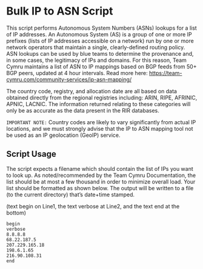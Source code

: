 # Bulk IP to ASN Script

This script performs Autonomous System Numbers (ASNs) lookups for a list of IP addresses. An Autonomous System (AS) is a group of one or more IP prefixes (lists of IP addresses accessible on a network) run by one or more network operators that maintain a single, clearly-defined routing policy. ASN lookups can be used by blue teams to determine the provenance and, in some cases, the legitimacy of IPs and domains. For this reason, Team Cymru maintains a list of ASN to IP mappings based on BGP feeds from 50+ BGP peers, updated at 4 hour intervals. Read more here: https://team-cymru.com/community-services/ip-asn-mapping/

The country code, registry, and allocation date are all based on data obtained directly from the regional registries including: ARIN, RIPE, AFRINIC, APNIC, LACNIC. The information returned relating to these categories will only be as accurate as the data present in the RIR databases.

`IMPORTANT NOTE:` Country codes are likely to vary significantly from actual IP locations, and we must strongly advise that the IP to ASN mapping tool not be used as an IP geolocation (GeoIP) service.

## Script Usage

The script expects a filename which should contain the list of IPs you want to look up. As noted/recommended by the Team Cymru Documentation, the list should be at most a few thousand in order to minimize overall load. Your list should be formatted as shown below. The output will be written to a file (to the current directory) that’s date+time stamped.

(text begin on Line1, the text verbose at Line2, and the text end at the bottom)

```danny@enrich:~/team-cymru$cat ip_list_test.txt
begin
verbose
8.8.8.8
68.22.187.5
207.229.165.18
198.6.1.65
216.90.108.31
end
